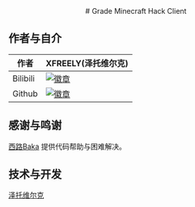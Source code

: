 <div align="Center">
  # Grade Minecraft Hack Client
</div>

## 作者与自介
<div align="Left">
  
| 作者 | XFREELY(泽托维尔克) |
| ---------- | -----------|
| Bilibili | <a href="https://space.bilibili.com/1403109864"><img src="https://img.shields.io/badge/泽托维尔克%E7%9A%84-Bilibili-brightgreen" alt="徽章"></a> |
| Github | <a href="https://github.com/SentientWaste"><img src="https://img.shields.io/badge/泽托维尔克%E7%9A%84-Github-brightgreen" alt="徽章"></a> |

</div>


## 感谢与鸣谢
[西路Baka](https://space.bilibili.com/1098028524/)
提供代码帮助与困难解决。

## 技术与开发
[泽托维尔克](https://space.bilibili.com/1403109864)

